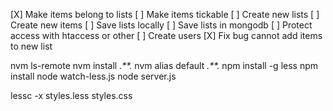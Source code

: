 [X] Make items belong to lists
[ ] Make items tickable
[ ] Create new lists
[ ] Create new items
[ ] Save lists locally
[ ] Save lists in mongodb
[ ] Protect access with htaccess or other
[ ] Create users
[X] Fix bug cannot add items to new list


nvm ls-remote
nvm install *.**.*
nvm alias default *.**.*
npm install -g less
npm install
node watch-less.js
node server.js



lessc -x styles.less styles.css

